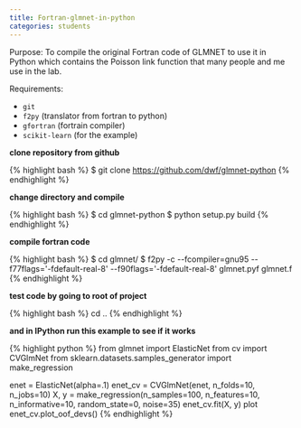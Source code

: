 ```yaml
---
title: Fortran-glmnet-in-python
categories: students
---
```


Purpose: To compile the original Fortran code of GLMNET to use it in Python which contains the Poisson link function that many people and me use in the lab.

Requirements:

- `git`
- `f2py` (translator from fortran to python)
- `gfortran` (fortrain compiler)
- `scikit-learn` (for the example)

**clone repository from github**

{% highlight bash %}
$ git clone https://github.com/dwf/glmnet-python
{% endhighlight %}

**change directory and compile**

{% highlight bash %}
$ cd glmnet-python
$ python setup.py build
{% endhighlight %}

**compile fortran code**

{% highlight bash %}
$ cd glmnet/
$ f2py -c --fcompiler=gnu95 --f77flags='-fdefault-real-8' --f90flags='-fdefault-real-8' glmnet.pyf glmnet.f
{% endhighlight %}

**test code by going to root of project**

{% highlight bash %}
cd ..
{% endhighlight %}

**and in IPython run this example to see if it works**

{% highlight python %}
from glmnet import ElasticNet
from cv import CVGlmNet
from sklearn.datasets.samples_generator import make_regression

enet = ElasticNet(alpha=.1)
enet_cv = CVGlmNet(enet, n_folds=10, n_jobs=10)
X, y = make_regression(n_samples=100, n_features=10, n_informative=10, random_state=0, noise=35)
enet_cv.fit(X, y)
plot
enet_cv.plot_oof_devs()
{% endhighlight %}
